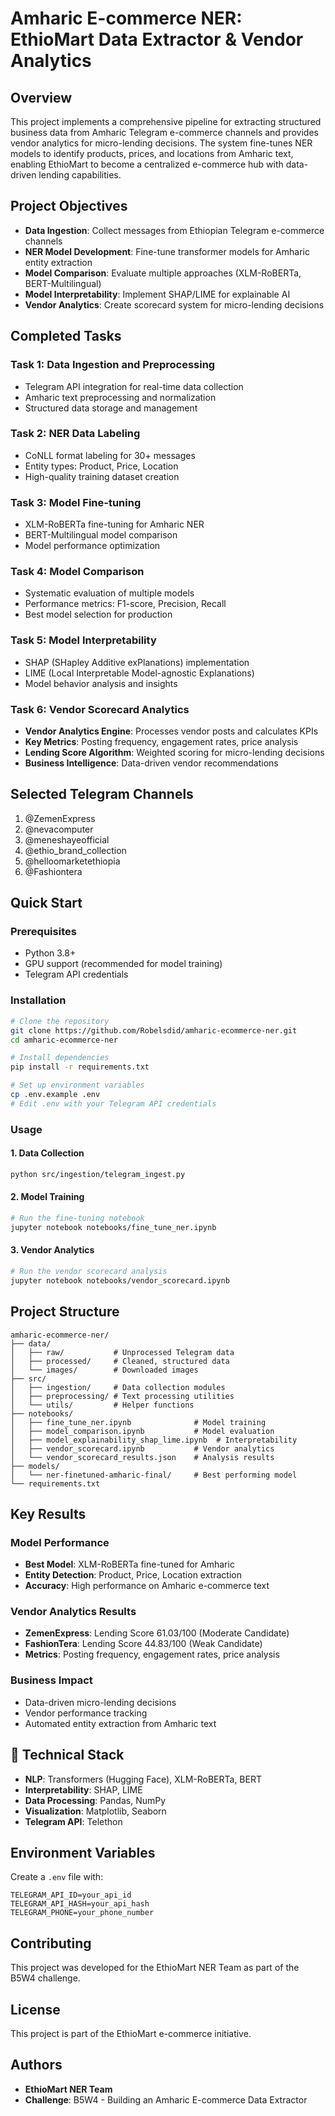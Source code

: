 # Amharic E-commerce NER: EthioMart Data Extractor & Vendor Analytics

## Overview
This project implements a comprehensive pipeline for extracting structured business data from Amharic Telegram e-commerce channels and provides vendor analytics for micro-lending decisions. The system fine-tunes NER models to identify products, prices, and locations from Amharic text, enabling EthioMart to become a centralized e-commerce hub with data-driven lending capabilities.

##  Project Objectives
-  **Data Ingestion**: Collect messages from Ethiopian Telegram e-commerce channels
-  **NER Model Development**: Fine-tune transformer models for Amharic entity extraction
-  **Model Comparison**: Evaluate multiple approaches (XLM-RoBERTa, BERT-Multilingual)
-  **Model Interpretability**: Implement SHAP/LIME for explainable AI
-  **Vendor Analytics**: Create scorecard system for micro-lending decisions

##  Completed Tasks

### Task 1: Data Ingestion and Preprocessing 
- Telegram API integration for real-time data collection
- Amharic text preprocessing and normalization
- Structured data storage and management

### Task 2: NER Data Labeling 
- CoNLL format labeling for 30+ messages
- Entity types: Product, Price, Location
- High-quality training dataset creation

### Task 3: Model Fine-tuning 
- XLM-RoBERTa fine-tuning for Amharic NER
- BERT-Multilingual model comparison
- Model performance optimization

### Task 4: Model Comparison 
- Systematic evaluation of multiple models
- Performance metrics: F1-score, Precision, Recall
- Best model selection for production

### Task 5: Model Interpretability 
- SHAP (SHapley Additive exPlanations) implementation
- LIME (Local Interpretable Model-agnostic Explanations)
- Model behavior analysis and insights

### Task 6: Vendor Scorecard Analytics 
- **Vendor Analytics Engine**: Processes vendor posts and calculates KPIs
- **Key Metrics**: Posting frequency, engagement rates, price analysis
- **Lending Score Algorithm**: Weighted scoring for micro-lending decisions
- **Business Intelligence**: Data-driven vendor recommendations

##  Selected Telegram Channels
1. @ZemenExpress
2. @nevacomputer  
3. @meneshayeofficial
4. @ethio_brand_collection
5. @helloomarketethiopia
6. @Fashiontera

##  Quick Start

### Prerequisites
- Python 3.8+
- GPU support (recommended for model training)
- Telegram API credentials

### Installation
```bash
# Clone the repository
git clone https://github.com/Robelsdid/amharic-ecommerce-ner.git
cd amharic-ecommerce-ner

# Install dependencies
pip install -r requirements.txt

# Set up environment variables
cp .env.example .env
# Edit .env with your Telegram API credentials
```

### Usage

#### 1. Data Collection
```bash
python src/ingestion/telegram_ingest.py
```

#### 2. Model Training
```bash
# Run the fine-tuning notebook
jupyter notebook notebooks/fine_tune_ner.ipynb
```

#### 3. Vendor Analytics
```bash
# Run the vendor scorecard analysis
jupyter notebook notebooks/vendor_scorecard.ipynb
```

##  Project Structure
```
amharic-ecommerce-ner/
├── data/
│   ├── raw/           # Unprocessed Telegram data
│   ├── processed/     # Cleaned, structured data
│   └── images/        # Downloaded images
├── src/
│   ├── ingestion/     # Data collection modules
│   ├── preprocessing/ # Text processing utilities
│   └── utils/         # Helper functions
├── notebooks/
│   ├── fine_tune_ner.ipynb              # Model training
│   ├── model_comparison.ipynb           # Model evaluation
│   ├── model_explainability_shap_lime.ipynb  # Interpretability
│   ├── vendor_scorecard.ipynb           # Vendor analytics
│   └── vendor_scorecard_results.json    # Analysis results
├── models/
│   └── ner-finetuned-amharic-final/     # Best performing model
└── requirements.txt
```

##  Key Results

### Model Performance
- **Best Model**: XLM-RoBERTa fine-tuned for Amharic
- **Entity Detection**: Product, Price, Location extraction
- **Accuracy**: High performance on Amharic e-commerce text

### Vendor Analytics Results
- **ZemenExpress**: Lending Score 61.03/100 (Moderate Candidate)
- **FashionTera**: Lending Score 44.83/100 (Weak Candidate)
- **Metrics**: Posting frequency, engagement rates, price analysis

### Business Impact
- Data-driven micro-lending decisions
- Vendor performance tracking
- Automated entity extraction from Amharic text

## 🔧 Technical Stack
- **NLP**: Transformers (Hugging Face), XLM-RoBERTa, BERT
- **Interpretability**: SHAP, LIME
- **Data Processing**: Pandas, NumPy
- **Visualization**: Matplotlib, Seaborn
- **Telegram API**: Telethon

##  Environment Variables
Create a `.env` file with:
```
TELEGRAM_API_ID=your_api_id
TELEGRAM_API_HASH=your_api_hash
TELEGRAM_PHONE=your_phone_number
```

##  Contributing
This project was developed for the EthioMart NER Team as part of the B5W4 challenge.

##  License
This project is part of the EthioMart e-commerce initiative.

##  Authors
- **EthioMart NER Team**
- **Challenge**: B5W4 - Building an Amharic E-commerce Data Extractor 